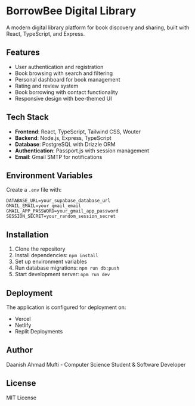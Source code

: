 # BorrowBee Digital Library

A modern digital library platform for book discovery and sharing, built with React, TypeScript, and Express.

## Features

- User authentication and registration
- Book browsing with search and filtering
- Personal dashboard for book management
- Rating and review system
- Book borrowing with contact functionality
- Responsive design with bee-themed UI

## Tech Stack

- **Frontend**: React, TypeScript, Tailwind CSS, Wouter
- **Backend**: Node.js, Express, TypeScript
- **Database**: PostgreSQL with Drizzle ORM
- **Authentication**: Passport.js with session management
- **Email**: Gmail SMTP for notifications

## Environment Variables

Create a `.env` file with:

```
DATABASE_URL=your_supabase_database_url
GMAIL_EMAIL=your_gmail_email
GMAIL_APP_PASSWORD=your_gmail_app_password
SESSION_SECRET=your_random_session_secret
```

## Installation

1. Clone the repository
2. Install dependencies: `npm install`
3. Set up environment variables
4. Run database migrations: `npm run db:push`
5. Start development server: `npm run dev`

## Deployment

The application is configured for deployment on:
- Vercel
- Netlify
- Replit Deployments

## Author

Daanish Ahmad Mufti - Computer Science Student & Software Developer

## License

MIT License